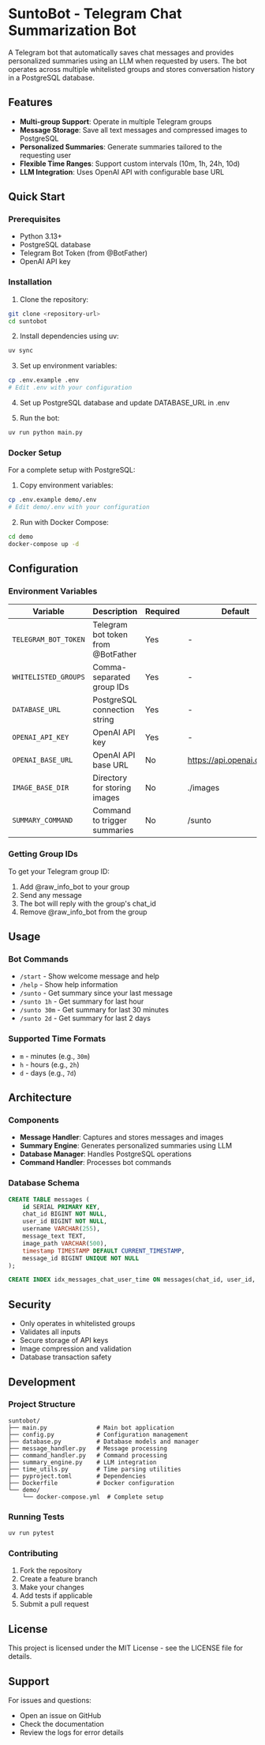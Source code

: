 # SuntoBot - Telegram Chat Summarization Bot

A Telegram bot that automatically saves chat messages and provides personalized summaries using an LLM when requested by users. The bot operates across multiple whitelisted groups and stores conversation history in a PostgreSQL database.

## Features

- **Multi-group Support**: Operate in multiple Telegram groups
- **Message Storage**: Save all text messages and compressed images to PostgreSQL
- **Personalized Summaries**: Generate summaries tailored to the requesting user
- **Flexible Time Ranges**: Support custom intervals (10m, 1h, 24h, 10d)
- **LLM Integration**: Uses OpenAI API with configurable base URL

## Quick Start

### Prerequisites

- Python 3.13+
- PostgreSQL database
- Telegram Bot Token (from @BotFather)
- OpenAI API key

### Installation

1. Clone the repository:
```bash
git clone <repository-url>
cd suntobot
```

2. Install dependencies using uv:
```bash
uv sync
```

3. Set up environment variables:
```bash
cp .env.example .env
# Edit .env with your configuration
```

4. Set up PostgreSQL database and update DATABASE_URL in .env

5. Run the bot:
```bash
uv run python main.py
```

### Docker Setup

For a complete setup with PostgreSQL:

1. Copy environment variables:
```bash
cp .env.example demo/.env
# Edit demo/.env with your configuration
```

2. Run with Docker Compose:
```bash
cd demo
docker-compose up -d
```

## Configuration

### Environment Variables

| Variable | Description | Required | Default |
|----------|-------------|----------|---------|
| `TELEGRAM_BOT_TOKEN` | Telegram bot token from @BotFather | Yes | - |
| `WHITELISTED_GROUPS` | Comma-separated group IDs | Yes | - |
| `DATABASE_URL` | PostgreSQL connection string | Yes | - |
| `OPENAI_API_KEY` | OpenAI API key | Yes | - |
| `OPENAI_BASE_URL` | OpenAI API base URL | No | https://api.openai.com/v1 |
| `IMAGE_BASE_DIR` | Directory for storing images | No | ./images |
| `SUMMARY_COMMAND` | Command to trigger summaries | No | /sunto |

### Getting Group IDs

To get your Telegram group ID:
1. Add @raw_info_bot to your group
2. Send any message
3. The bot will reply with the group's chat_id
4. Remove @raw_info_bot from the group

## Usage

### Bot Commands

- `/start` - Show welcome message and help
- `/help` - Show help information
- `/sunto` - Get summary since your last message
- `/sunto 1h` - Get summary for last hour
- `/sunto 30m` - Get summary for last 30 minutes
- `/sunto 2d` - Get summary for last 2 days

### Supported Time Formats

- `m` - minutes (e.g., `30m`)
- `h` - hours (e.g., `2h`)
- `d` - days (e.g., `7d`)

## Architecture

### Components

- **Message Handler**: Captures and stores messages and images
- **Summary Engine**: Generates personalized summaries using LLM
- **Database Manager**: Handles PostgreSQL operations
- **Command Handler**: Processes bot commands

### Database Schema

```sql
CREATE TABLE messages (
    id SERIAL PRIMARY KEY,
    chat_id BIGINT NOT NULL,
    user_id BIGINT NOT NULL,
    username VARCHAR(255),
    message_text TEXT,
    image_path VARCHAR(500),
    timestamp TIMESTAMP DEFAULT CURRENT_TIMESTAMP,
    message_id BIGINT UNIQUE NOT NULL
);

CREATE INDEX idx_messages_chat_user_time ON messages(chat_id, user_id, timestamp);
```

## Security

- Only operates in whitelisted groups
- Validates all inputs
- Secure storage of API keys
- Image compression and validation
- Database transaction safety

## Development

### Project Structure

```
suntobot/
├── main.py              # Main bot application
├── config.py            # Configuration management
├── database.py          # Database models and manager
├── message_handler.py   # Message processing
├── command_handler.py   # Command processing
├── summary_engine.py    # LLM integration
├── time_utils.py        # Time parsing utilities
├── pyproject.toml       # Dependencies
├── Dockerfile           # Docker configuration
└── demo/
    └── docker-compose.yml  # Complete setup
```

### Running Tests

```bash
uv run pytest
```

### Contributing

1. Fork the repository
2. Create a feature branch
3. Make your changes
4. Add tests if applicable
5. Submit a pull request

## License

This project is licensed under the MIT License - see the LICENSE file for details.

## Support

For issues and questions:
- Open an issue on GitHub
- Check the documentation
- Review the logs for error details